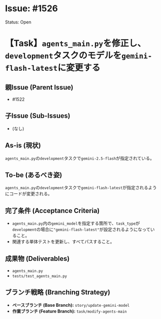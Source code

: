 # Issue: #1526
Status: Open
# 【Task】`agents_main.py`を修正し、`development`タスクのモデルを`gemini-flash-latest`に変更する

## 親Issue (Parent Issue)
- #1522

## 子Issue (Sub-Issues)
- (なし)

## As-is (現状)
`agents_main.py`の`development`タスクで`gemini-2.5-flash`が指定されている。

## To-be (あるべき姿)
`agents_main.py`の`development`タスクで`gemini-flash-latest`が指定されるようにコードが変更される。

## 完了条件 (Acceptance Criteria)
- `agents_main.py`内の`gemini_model`を指定する箇所で、`task_type`が`development`の場合に`"gemini-flash-latest"`が設定されるようになっていること。
- 関連する単体テストを更新し、すべてパスすること。

## 成果物 (Deliverables)
- `agents_main.py`
- `tests/test_agents_main.py`

## ブランチ戦略 (Branching Strategy)
- **ベースブランチ (Base Branch):** `story/update-gemini-model`
- **作業ブランチ (Feature Branch):** `task/modify-agents-main`

